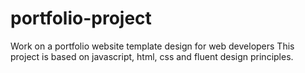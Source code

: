 # portfolio-project
Work on a portfolio website template design for web developers
This project is based on javascript, html, css and fluent design principles.
